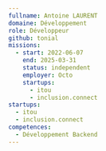 ```yaml
---
fullname: Antoine LAURENT
domaine: Développement
role: Développeur
github: tonial
missions:
  - start: 2022-06-07
    end: 2025-03-31
    status: independent
    employer: Octo
    startups:
      - itou
      - inclusion.connect
startups:
  - itou
  - inclusion.connect
competences:
  - Développement Backend
---
```

